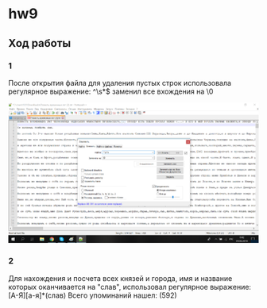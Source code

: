 # hw9
## Ход работы

### 1
После открытия файла для удаления пустых строк использовала регулярное выражение: ^\s*$ заменил все вхождения на \0

![](https://github.com/polinakozh/hw9/blob/master/%D0%91%D0%B5%D0%B7%D1%8B%D0%BC%D1%8F%D0%BD%D0%BD%D1%8B%D0%B9.png)

### 2
Для нахождения и посчета всех князей и города, имя и название которых оканчивается на "слав", использовал регулярное выражение:[А-Я][а-я]*(слав)
Всего упоминаний нашел: (592)

![]()
